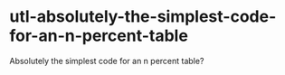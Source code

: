 # utl-absolutely-the-simplest-code-for-an-n-percent-table
Absolutely the simplest code for an n percent table? 
